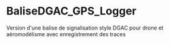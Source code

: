 # BaliseDGAC_GPS_Logger
Version d'une balise de signalisation style DGAC pour drone et aéromodélisme avec enregistrement des traces
